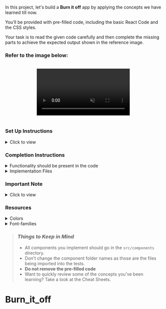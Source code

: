 In this project, let's build a **Burn it off** app by applying the concepts we have learned till now.

You’ll be provided with pre-filled code, including the basic React Code and the CSS styles.

Your task is to read the given code carefully and then complete the missing parts to achieve the expected output shown in the reference image.

### Refer to the image below:

<br/>
<div style="text-align: center;">
  <video
      disablePictureInPicture
      style="max-width:80%; box-shadow:0 2.8px 2.2px rgba(0, 0, 0, 0.12); outline:none;"
      loop="true"
      autoplay="autoplay"
      controls="controls"
      muted>
      <source src="https://s3.ap-south-1.amazonaws.com/new-assets.ccbp.in/frontend/loading-data/niat_react_js/niat_coding_questions/Burn_it_off%201.mp4" type="video/mp4">
  </video>

</div>
<br/>


### Set Up Instructions

<details>
<summary>Click to view</summary>

- Download dependencies by running `npm install`
- Start up the app using `npm run dev`
</details>

### Completion Instructions

<details>
<summary>Functionality should be present in the code</summary>
<br/>

The app must have the following functionalities

- Initially, the input value should be `0`
- Calories should be greater than `0` and less than `2000`
- Calories should be displayed in the **Browser title** as `Target: {calories}`
- When the calories are provided then the **Browser title** should be updated
- When invalid calories are provided and the **Submit** button is clicked, then the error message should be displayed
- When valid calories are provided and the **Submit** button is clicked, then the `exercises` view should be displayed
- When an exercise completed icon is clicked, then the target should be decremented by the number of calories contains in the exercise item
- When the target is completed, then the `congratulations` view should be displayed
- The App is provided with `initialExercisesList`. It consists of a list of exercise item objects with the following properties in each exercise item object

  |     Key     | Data Type |
  | :---------: | :-------: |
  |     id      |  String   |
  |    name     |  String   |
  |  imageUrl   |  String   |
  | isCompleted |  Boolean  |

</details>

<details>
<summary>Implementation Files</summary>
<br/>

The implementation is present in these files:

- `src/components/BurnItOff/index.jsx`
- `src/components/BurnItOff/index.css`
- `src/components/ExerciseItem/index.jsx`
- `src/components/ExerciseItem/index.css`

</details>

### Important Note

<details>
<summary>Click to view</summary>

<br/>

**The following instructions are required for the tests to pass**

- Images in the exercise items should have the alt as values of the key `name` from the `exercisesList` provided
- Each of the 8 exercise items should consist of an HTML button element with `data-testid` attribute value as **complete**.
- The HTML button elements should consist of the check icons with the `data-testid` attribute value as **check-icon**.`BsCheckCircleFill` icon from `react-icons` should be used for the check icons.

</details>

### Resources

<details>
<summary>Colors</summary>

<br/>

**Background Colors**:

<div style="background-color: #f5eee3; width: 150px; padding: 10px; color: black">Hex: #f5eee3</div>
<div style="background-color: #fecc7b; width: 150px; padding: 10px; color: black">Hex: #fecc7b</div>
<div style="background-color: #fe805d; width: 150px; padding: 10px; color: black">Hex: #fe805d</div>
<div style="background-color: #ffefd6; width: 150px; padding: 10px; color: black">Hex: #ffefd6</div>
<div style="background-color: #ffffff; width: 150px; padding: 10px; color: black">Hex: #ffffff</div>
<br/>

**Text Colors**:

<div style="background-color: #1e293b; width: 150px; padding: 10px; color: white">Hex: #1e293b</div>
<div style="background-color: #475569; width: 150px; padding: 10px; color: white">Hex: #475569</div>
<div style="background-color: #ffffff; width: 150px; padding: 10px; color: black">Hex: #ffffff</div>
<div style="background-color: #fe805d; width: 150px; padding: 10px; color: black">Hex: #fe805d</div>
<div style="background-color: #334155; width: 150px; padding: 10px; color: white">Hex: #334155</div>
<div style="background-color: #64748b; width: 150px; padding: 10px; color: black">Hex: #64748b</div>
<br/>
</details>

<details>
<summary>Font-families</summary>

- playfair display sc
- Roboto

</details>

> ### _Things to Keep in Mind_
>
> - All components you implement should go in the `src/components` directory.
> - Don't change the component folder names as those are the files being imported into the tests.
> - **Do not remove the pre-filled code**
> - Want to quickly review some of the concepts you’ve been learning? Take a look at the Cheat Sheets.
# Burn_it_off
